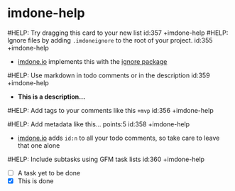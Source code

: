 imdone-help
====
#HELP: Try dragging this card to your new list id:357 +imdone-help
#HELP: Ignore files by adding `.imdoneignore` to the root of your project. id:355 +imdone-help
- [imdone.io](https://imdone.io) implements this with the [ignore package](https://www.npmjs.com/package/ignore)

#HELP: Use markdown in todo comments or in the description id:359 +imdone-help
- **This is a description...**

#HELP: Add tags to your comments like this `+mvp` id:356 +imdone-help

#HELP: Add metadata like this... points:5 id:358 +imdone-help
- [imdone.io](https://imdone.io) adds `id:n` to all your todo comments, so take care to leave that one alone

#HELP: Include subtasks using GFM task lists id:360 +imdone-help
- [ ] A task yet to be done
- [x] This is done
